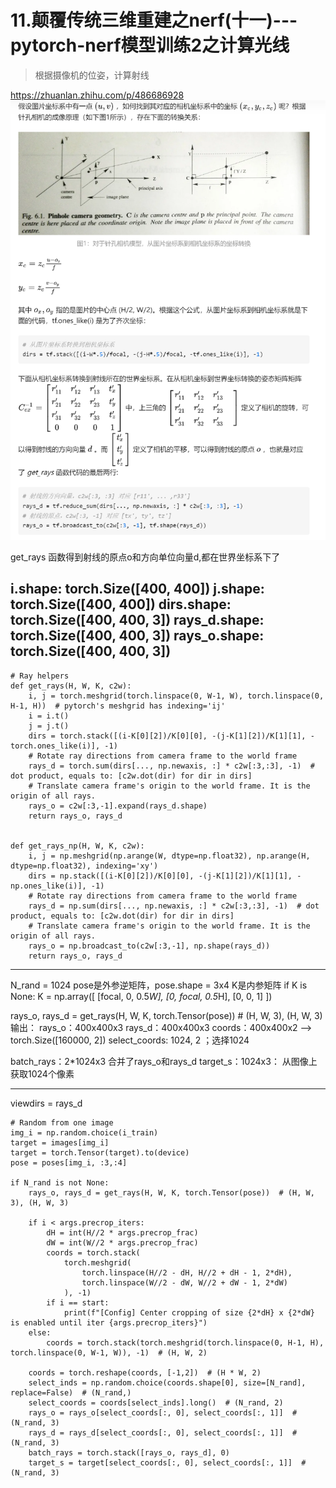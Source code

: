 # 11.颠覆传统三维重建之nerf(十一)---pytorch-nerf模型训练2之计算光线
> 根据摄像机的位姿，计算射线 


https://zhuanlan.zhihu.com/p/486686928
![](.images/386a0014.png)

get_rays 函数得到射线的原点o和方向单位向量d,都在世界坐标系下了

i.shape: torch.Size([400, 400])
j.shape: torch.Size([400, 400])
dirs.shape: torch.Size([400, 400, 3])
rays_d.shape: torch.Size([400, 400, 3])
rays_o.shape: torch.Size([400, 400, 3])
--- 

```
# Ray helpers
def get_rays(H, W, K, c2w):
    i, j = torch.meshgrid(torch.linspace(0, W-1, W), torch.linspace(0, H-1, H))  # pytorch's meshgrid has indexing='ij'
    i = i.t()
    j = j.t()
    dirs = torch.stack([(i-K[0][2])/K[0][0], -(j-K[1][2])/K[1][1], -torch.ones_like(i)], -1)
    # Rotate ray directions from camera frame to the world frame
    rays_d = torch.sum(dirs[..., np.newaxis, :] * c2w[:3,:3], -1)  # dot product, equals to: [c2w.dot(dir) for dir in dirs]
    # Translate camera frame's origin to the world frame. It is the origin of all rays.
    rays_o = c2w[:3,-1].expand(rays_d.shape)
    return rays_o, rays_d


def get_rays_np(H, W, K, c2w):
    i, j = np.meshgrid(np.arange(W, dtype=np.float32), np.arange(H, dtype=np.float32), indexing='xy')
    dirs = np.stack([(i-K[0][2])/K[0][0], -(j-K[1][2])/K[1][1], -np.ones_like(i)], -1)
    # Rotate ray directions from camera frame to the world frame
    rays_d = np.sum(dirs[..., np.newaxis, :] * c2w[:3,:3], -1)  # dot product, equals to: [c2w.dot(dir) for dir in dirs]
    # Translate camera frame's origin to the world frame. It is the origin of all rays.
    rays_o = np.broadcast_to(c2w[:3,-1], np.shape(rays_d))
    return rays_o, rays_d
```
---

N_rand = 1024
pose是外参逆矩阵，pose.shape = 3x4
K是内参矩阵
    if K is None:
        K = np.array([
            [focal, 0, 0.5*W],
            [0, focal, 0.5*H],
            [0, 0, 1]
        ])
    

rays_o, rays_d = get_rays(H, W, K, torch.Tensor(pose))  # (H, W, 3), (H, W, 3)
输出：
rays_o：400x400x3
rays_d：400x400x3
coords：400x400x2 --> torch.Size([160000, 2])
select_coords: 1024, 2 ；选择1024

batch_rays：2*1024x3 合并了rays_o和rays_d
target_s：1024x3： 从图像上获取1024个像素

---
viewdirs = rays_d


```
# Random from one image
img_i = np.random.choice(i_train)
target = images[img_i]
target = torch.Tensor(target).to(device)
pose = poses[img_i, :3,:4]

if N_rand is not None:
    rays_o, rays_d = get_rays(H, W, K, torch.Tensor(pose))  # (H, W, 3), (H, W, 3)

    if i < args.precrop_iters:
        dH = int(H//2 * args.precrop_frac)
        dW = int(W//2 * args.precrop_frac)
        coords = torch.stack(
            torch.meshgrid(
                torch.linspace(H//2 - dH, H//2 + dH - 1, 2*dH), 
                torch.linspace(W//2 - dW, W//2 + dW - 1, 2*dW)
            ), -1)
        if i == start:
            print(f"[Config] Center cropping of size {2*dH} x {2*dW} is enabled until iter {args.precrop_iters}")                
    else:
        coords = torch.stack(torch.meshgrid(torch.linspace(0, H-1, H), torch.linspace(0, W-1, W)), -1)  # (H, W, 2)

    coords = torch.reshape(coords, [-1,2])  # (H * W, 2)
    select_inds = np.random.choice(coords.shape[0], size=[N_rand], replace=False)  # (N_rand,)
    select_coords = coords[select_inds].long()  # (N_rand, 2)
    rays_o = rays_o[select_coords[:, 0], select_coords[:, 1]]  # (N_rand, 3)
    rays_d = rays_d[select_coords[:, 0], select_coords[:, 1]]  # (N_rand, 3)
    batch_rays = torch.stack([rays_o, rays_d], 0)
    target_s = target[select_coords[:, 0], select_coords[:, 1]]  # (N_rand, 3)
```
